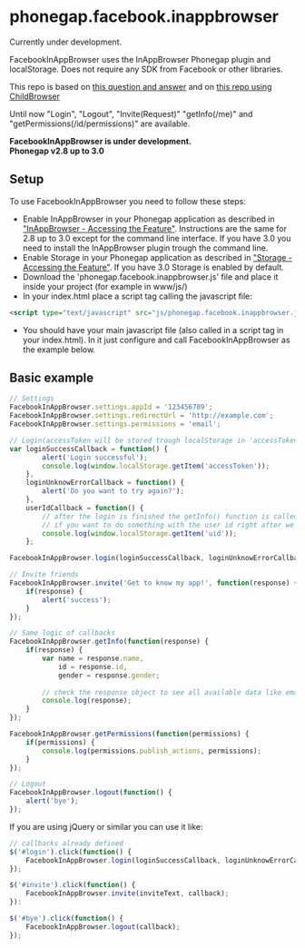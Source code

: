 phonegap.facebook.inappbrowser
==============================

Currently under development.

FacebookInAppBrowser uses the InAppBrowser Phonegap plugin and localStorage. Does not require any SDK from Facebook or other libraries.

This repo is based on [this question and answer](http://stackoverflow.com/questions/16576977/is-there-any-facebook-plugin-for-phonegap-2-7-0) and on [this repo using ChildBrowser](https://github.com/purplecabbage/phonegap-plugins/tree/master/iPhone/ChildBrowser/FBConnectExample)

Until now "Login", "Logout", "Invite(Request)" "getInfo(/me)" and "getPermissions(/id/permissions)" are available.

**FacebookInAppBrowser is under development.**  
**Phonegap v2.8 up to 3.0**

Setup
-----

To use FacebookInAppBrowser you need to follow these steps:
- Enable InAppBrowser in your Phonegap application as described in ["InAppBrowser - Accessing the Feature"](http://docs.phonegap.com/en/3.0.0/cordova_inappbrowser_inappbrowser.md.html#InAppBrowser). Instructions are the same for 2.8 up to 3.0 except for the command line interface. If you have 3.0 you need to install the InAppBrowser plugin trough the command line.
- Enable Storage in your Phonegap application as described in ["Storage - Accessing the Feature"](http://docs.phonegap.com/en/3.0.0/cordova_storage_storage.md.html#Storage). If you have 3.0 Storage is enabled by default.
- Download the 'phonegap.facebook.inappbrowser.js' file and place it inside your project (for example in www/js/)
- In your index.html place a script tag calling the javascript file:

```html
<script type="text/javascript" src="js/phonegap.facebook.inappbrowser.js"></script>
``` 
- You should have your main javascript file (also called in a script tag in your index.html). In it just configure and call FacebookInAppBrowser as the example below.


Basic example
-------------

```javascript
// Settings
FacebookInAppBrowser.settings.appId = '123456789';
FacebookInAppBrowser.settings.redirectUrl = 'http://example.com';
FacebookInAppBrowser.settings.permissions = 'email';

// Login(accessToken will be stored trough localStorage in 'accessToken');
var loginSuccessCallback = function() {
		alert('Login successful');
		console.log(window.localStorage.getItem('accessToken'));
	},
	loginUnknowErrorCallback = function() {
		alert('Do you want to try again?');
	},
	userIdCallback = function() {
		// after the login is finished the getInfo() function is called in order to store the user id
		// if you want to do something with the user id right after we have it, use this third callback
		console.log(window.localStorage.getItem('uid'));
	};

FacebookInAppBrowser.login(loginSuccessCallback, loginUnknowErrorCallback, userIdCallback);

// Invite friends
FacebookInAppBrowser.invite('Get to know my app!', function(response) {
	if(response) {
		alert('success');
	}
});

// Same logic of callbacks
FacebookInAppBrowser.getInfo(function(response) {
	if(response) {
		var name = response.name,
            id = response.id,
            gender = response.gender;
	            
        // check the response object to see all available data like email, first name, last name, etc
        console.log(response);
	}
});

FacebookInAppBrowser.getPermissions(function(permissions) {
	if(permissions) {
		console.log(permissions.publish_actions, permissions);
	}
});

// Logout
FacebookInAppBrowser.logout(function() {
	alert('bye');
});
``` 
If you are using jQuery or similar you can use it like: 
```javascript
// callbacks already defined
$('#login').click(function() {
	FacebookInAppBrowser.login(loginSuccessCallback, loginUnknowErrorCallback, userIdCallback);
});

$('#invite').click(function() {
	FacebookInAppBrowser.invite(inviteText, callback);
}):

$('#bye').click(function() {
	FacebookInAppBrowser.logout(callback);
});
``` 
